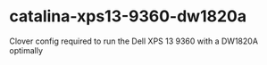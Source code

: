 # catalina-xps13-9360-dw1820a
Clover config required to run the Dell XPS 13 9360 with a DW1820A optimally

